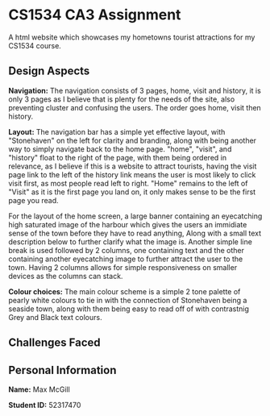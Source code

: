 # CS1534 CA3 Assignment
A html website which showcases my hometowns tourist attractions for my CS1534 course.

## Design Aspects

**Navigation:**  The navigation consists of 3 pages, home, visit and history, it is only 3 pages as I believe that is plenty for the needs of the site, also preventing cluster and confusing the users. The order goes home, visit then history.  

**Layout:** The navigation bar has a simple yet effective layout, with "Stonehaven" on the left for clarity and branding, along with being another way to simply navigate back to the home page. "home", "visit", and "history" float to the right of the page, with them being ordered in relevance, as I believe if this is a website to attract tourists, having the visit page link to the left of the history link means the user is most likely to click visit first, as most people read left to right.  "Home" remains to the left of "Visit" as it is the first page you land on, it only makes sense to be the first page you read.   
   
For the layout of the home screen, a large banner containing an eyecatching high saturated image of the harbour which gives the users an immidiate sense of the town before they have to read anything, Along with a small text description below to further clarify what the image is.  Another simple line break is used followed by 2 columns, one containing text and the other containing another eyecatching image to further attract the user to the town.  Having 2 columns allows for simple responsiveness on smaller devices as the columns can stack.

**Colour choices:** The main colour scheme is a simple 2 tone palette of pearly white colours to tie in with the connection of Stonehaven being a seaside town, along with them being easy to read off of with contrastnig Grey and Black text colours.

## Challenges Faced


## Personal Information
**Name:** Max McGill

**Student ID:** 52317470
